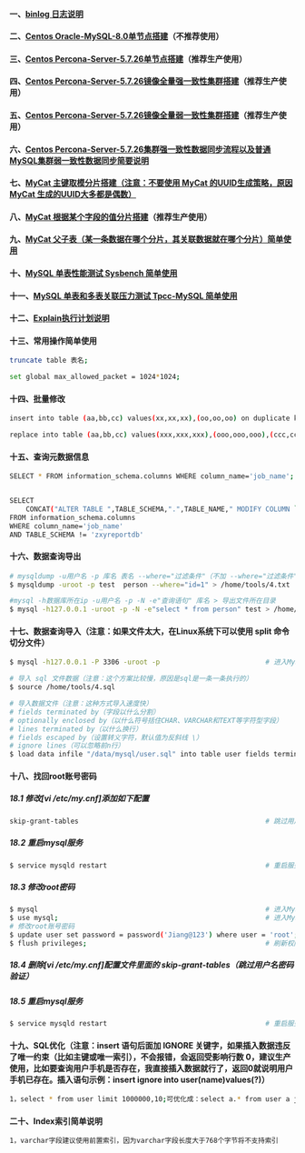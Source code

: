 #### 一、[binlog 日志说明][10]
#### 二、[Centos Oracle-MySQL-8.0单节点搭建][1]（不推荐使用）
#### 三、[Centos Percona-Server-5.7.26单节点搭建][3]（推荐生产使用）
#### 四、[Centos Percona-Server-5.7.26镜像全量强一致性集群搭建][4]（推荐生产使用）
#### 五、[Centos Percona-Server-5.7.26镜像全量弱一致性集群搭建][12]（推荐生产使用）
#### 六、[Centos Percona-Server-5.7.26集群强一致性数据同步流程以及普通MySQL集群弱一致性数据同步简要说明][11]
#### 七、[MyCat 主键取模分片搭建（注意：不要使用 MyCat 的UUID生成策略，原因 MyCat 生成的UUID大多都是偶数）][5]
#### 八、[MyCat 根据某个字段的值分片搭建][6]（推荐生产使用）
#### 九、[MyCat 父子表（某一条数据在哪个分片，其关联数据就在哪个分片）简单使用][7]
#### 十、[MySQL 单表性能测试 Sysbench 简单使用][8]
#### 十一、[MySQL 单表和多表关联压力测试 Tpcc-MySQL 简单使用][9]
#### 十二、[Explain执行计划说明][2]
#### 十三、常用操作简单使用
```bash
truncate table 表名;                                                             # 清空整张表数据

set global max_allowed_packet = 1024*1024;                                       # 加大mysq批量插入的数量
```

#### 十四、批量修改
```bash
insert into table (aa,bb,cc) values(xx,xx,xx),(oo,oo,oo) on duplicate key update # 遇见相同的key修改，没有插入

replace into table (aa,bb,cc) values(xxx,xxx,xxx),(ooo,ooo,ooo),(ccc,ccc,ccc)    # 遇见相同的key修改，没有不操作
```


#### 十五、查询元数据信息
```bash
SELECT * FROM information_schema.columns WHERE column_name='job_name';           # 查询所有表包含 job_name 列名


SELECT 
    CONCAT("ALTER TABLE ",TABLE_SCHEMA,".",TABLE_NAME," MODIFY COLUMN `job_name` VARCHAR(500);") 
FROM information_schema.columns 
WHERE column_name='job_name' 
AND TABLE_SCHEMA != 'zxyreportdb'
```

#### 十六、数据查询导出
```bash
# mysqldump -u用户名 -p 库名 表名 --where="过滤条件"（不加 --where="过滤条件" 就是导出整张表） > 导出文件所在目录
$ mysqldump -uroot -p test  person --where="id=1" > /home/tools/4.txt

#mysql -h数据库所在ip -u用户名 -p -N -e"查询语句" 库名 > 导出文件所在目录
$ mysql -h127.0.0.1 -uroot -p -N -e"select * from person" test > /home/tools/1.txt
```

#### 十七、数据查询导入（注意：如果文件太大，在Linux系统下可以使用 split 命令切分文件）
```bash
$ mysql -h127.0.0.1 -P 3306 -uroot -p                          # 进入MySQL

# 导入 sql 文件数据（注意：这个方案比较慢，原因是sql是一条一条执行的）
$ source /home/tools/4.sql

# 导入数据文件（注意：这种方式导入速度快）
# fields terminated by（字段以什么分割）
# optionally enclosed by（以什么符号括住CHAR、VARCHAR和TEXT等字符型字段）
# lines terminated by（以什么换行）
# fields escaped by（设置转义字符，默认值为反斜线 \）
# ignore lines（可以忽略前n行）
$ load data infile "/data/mysql/user.sql" into table user fields terminated by ',' optionally enclosed by '"' lines terminated by '\n';
```

#### 十八、找回root账号密码
##### 18.1 修改[vi /etc/my.cnf]添加如下配置
```bash
skip-grant-tables                                              # 跳过用户名密码验证
```
##### 18.2 重启mysql服务
```bash
$ service mysqld restart                                       # 重启服务
```
##### 18.3 修改root密码
```bash
$ mysql                                                        # 进入MySQL服务
$ use mysql;                                                   # 进入MySQL系统库
# 修改root账号密码
$ update user set password = password('Jiang@123') where user = 'root';
$ flush privileges;                                            # 刷新权限
```
##### 18.4 删除[vi /etc/my.cnf]配置文件里面的 skip-grant-tables（跳过用户名密码验证）
##### 18.5 重启mysql服务
```bash
$ service mysqld restart                                       # 重启服务
```
#### 十九、SQL优化（注意：insert 语句后面加 IGNORE 关键字，如果插入数据违反了唯一约束（比如主键或唯一索引），不会报错，会返回受影响行数  0，建议生产使用，比如要查询用户手机是否存在，我直接插入数据就行了，返回0就说明用户手机已存在。插入语句示例：insert ignore into user(name)values(?)）
```bash
1，select * from user limit 1000000,10;可优化成：select a.* from user a join(select * from user limit 1000000,10) b on(a.id = b.id);
```

#### 二十、Index索引简单说明
```bash
1，varchar字段建议使用前置索引，因为varchar字段长度大于768个字节将不支持索引
```

[1]: https://github.com/firechiang/mysql-test/blob/master/docs/setup-single-install.md
[2]: https://github.com/firechiang/mysql-test/blob/master/docs/explain-explain.md
[3]: https://github.com/firechiang/mysql-test/blob/master/docs/percona-server7-single-install.md
[4]: https://github.com/firechiang/mysql-test/blob/master/docs/percona-server7-cluster-install.md
[5]: https://github.com/firechiang/mysql-test/blob/master/docs/mycat-mod-use.md
[6]: https://github.com/firechiang/mysql-test/blob/master/docs/mycat-custom-use.md
[7]: https://github.com/firechiang/mysql-test/blob/master/docs/mycat-parent-use.md
[8]: https://github.com/firechiang/mysql-test/blob/master/docs/sysbench-use.md
[9]: https://github.com/firechiang/mysql-test/blob/master/docs/tpcc-mysql-use.md
[10]: https://github.com/firechiang/mysql-test/blob/master/docs/binlog-introduce.md
[11]: https://github.com/firechiang/mysql-test/blob/master/docs/pxc-sync.md
[12]: https://github.com/firechiang/mysql-test/blob/master/docs/percona-server7-cluster-weak.md
